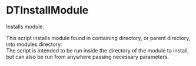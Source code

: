# DTInstallModule
Installs module.

This script installs module found in containing directory, or parent directory, into modules directory.<br>
The script is intended to be run inside the directory of the module to install, but can also be run from anywhere passing necessary parameters.